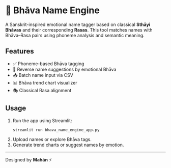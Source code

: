 # 🔮 Bhāva Name Engine

A Sanskrit-inspired emotional name tagger based on classical **Sthāyi Bhāvas** and their corresponding **Rasas**. This tool matches names with Bhāva–Rasa pairs using phoneme analysis and semantic meaning.

## Features
- ✅ Phoneme-based Bhāva tagging
- 🔄 Reverse name suggestions by emotional Bhāva
- 📥 Batch name input via CSV
- 📊 Bhāva trend chart visualizer
- 🎭 Classical Rasa alignment

## Usage
1. Run the app using Streamlit:
   ```bash
   streamlit run bhava_name_engine_app.py
   ```
2. Upload names or explore Bhāva tags.
3. Generate trend charts or suggest names by emotion.

---
Designed by **Mahān** ⚡
